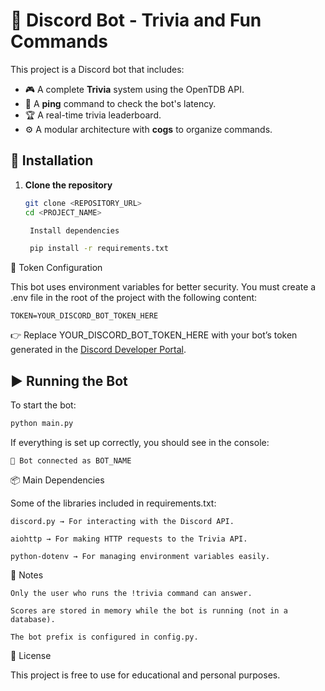 # 🤖 Discord Bot - Trivia and Fun Commands

This project is a Discord bot that includes:

- 🎮 A complete **Trivia** system using the OpenTDB API.
- 🏓 A **ping** command to check the bot's latency.
- 🏆 A real-time trivia leaderboard.
- ⚙️ A modular architecture with **cogs** to organize commands.

## 🚀 Installation

1. **Clone the repository**

   ```bash
   git clone <REPOSITORY_URL>
   cd <PROJECT_NAME>

    Install dependencies

    pip install -r requirements.txt

🔑 Token Configuration

This bot uses environment variables for better security.
You must create a .env file in the root of the project with the following content:

    TOKEN=YOUR_DISCORD_BOT_TOKEN_HERE

👉 Replace YOUR_DISCORD_BOT_TOKEN_HERE with your bot’s token generated in the [Discord Developer Portal](https://discord.com/developers/applications).

## ▶️ Running the Bot

To start the bot:

```bash
python main.py
```

If everything is set up correctly, you should see in the console:

    🤖 Bot connected as BOT_NAME

📦 Main Dependencies

Some of the libraries included in requirements.txt:

    discord.py → For interacting with the Discord API.

    aiohttp → For making HTTP requests to the Trivia API.

    python-dotenv → For managing environment variables easily.

📝 Notes

    Only the user who runs the !trivia command can answer.

    Scores are stored in memory while the bot is running (not in a database).

    The bot prefix is configured in config.py.

📜 License

This project is free to use for educational and personal purposes.
